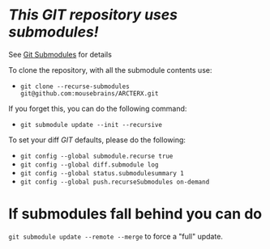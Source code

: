 # *This GIT repository uses submodules!*
See [Git Submodules](https://git-scm.com/book/en/v2/Git-Tools-Submodules) for details

To clone the repository, with all the submodule contents use:
- `git clone --recurse-submodules git@github.com:mousebrains/ARCTERX.git`

If you forget this, you can do the following command:
- `git submodule update --init --recursive`

To set your diff *GIT* defaults, please do the following:
- `git config --global submodule.recurse true`
- `git config --global diff.submodule log`
- `git config --global status.submodulesummary 1`
- `git config --global push.recurseSubmodules on-demand`

# If submodules fall behind you can do
`git submodule update --remote --merge`
to force a "full" update.
